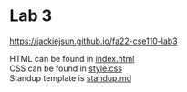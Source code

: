 # Lab 3
https://jackiejsun.github.io/fa22-cse110-lab3

HTML can be found in [index.html](/index.html) <br />
CSS can be found in [style.css](/style.css) <br />
Standup template is [standup.md](/standup.md)